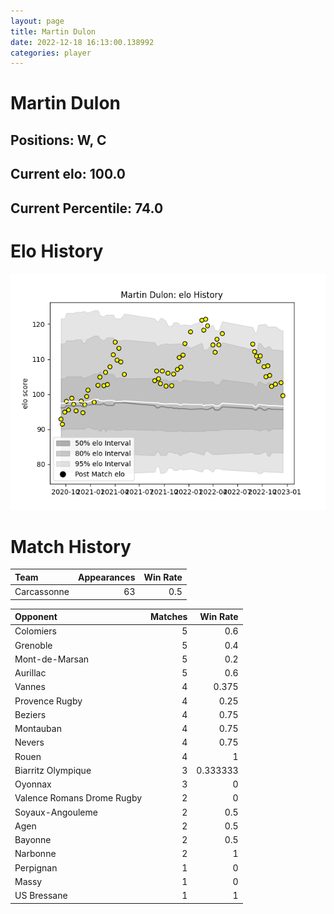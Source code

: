 ```yaml
---  
layout: page  
title: Martin Dulon  
date: 2022-12-18 16:13:00.138992  
categories: player  
---
```

# Martin Dulon

## Positions: W, C

## Current elo: 100.0

## Current Percentile: 74.0

# Elo History


![elo history](history_MartinDulon.png)
# Match History


| Team        |   Appearances |   Win Rate |
|:------------|--------------:|-----------:|
| Carcassonne |            63 |        0.5 |

| Opponent                   |   Matches |   Win Rate |
|:---------------------------|----------:|-----------:|
| Colomiers                  |         5 |   0.6      |
| Grenoble                   |         5 |   0.4      |
| Mont-de-Marsan             |         5 |   0.2      |
| Aurillac                   |         5 |   0.6      |
| Vannes                     |         4 |   0.375    |
| Provence Rugby             |         4 |   0.25     |
| Beziers                    |         4 |   0.75     |
| Montauban                  |         4 |   0.75     |
| Nevers                     |         4 |   0.75     |
| Rouen                      |         4 |   1        |
| Biarritz Olympique         |         3 |   0.333333 |
| Oyonnax                    |         3 |   0        |
| Valence Romans Drome Rugby |         2 |   0        |
| Soyaux-Angouleme           |         2 |   0.5      |
| Agen                       |         2 |   0.5      |
| Bayonne                    |         2 |   0.5      |
| Narbonne                   |         2 |   1        |
| Perpignan                  |         1 |   0        |
| Massy                      |         1 |   0        |
| US Bressane                |         1 |   1        |